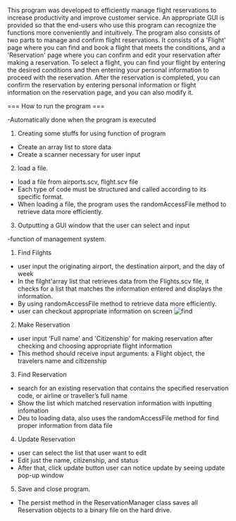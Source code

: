This program was developed to efficiently manage flight reservations to increase productivity and improve customer service.
An appropriate GUI is provided so that the end-users who use this program can recognize the functions more conveniently and intuitively.
The program also consists of two parts to manage and confirm flight reservations. 
It consists of a 'Flight' page where you can find and book a flight that meets the conditions, and a 'Reservation' page where you can confirm and edit your reservation after making a reservation.
To select a flight, you can find your flight by entering the desired conditions and then entering your personal information to proceed with the reservation. 
After the reservation is completed, you can confirm the reservation by entering personal information or flight information on the reservation page, and you can also modify it.


=== How to run the program ===

-Automatically done when the program is executed

1. Creating some stuffs for using function of program
 - Create an array list to store data
 - Create a scanner necessary for user input


2. load a file.
 - load a file from airports.scv, flight.scv file
 - Each type of code must be structured and called according to its specific format.
 - When loading a file, the program uses the randomAccessFile method to retrieve data more efficiently.

3. Outputting a GUI window that the user can select and input


-function of management system.

1. Find Filghts
 - user input the originating airport, the destination airport, and the day of week
 - In the filght'array list that retrieves data from the Flights.scv file, it checks for a list that matches the information entered and displays the information.
 - By using randomAccessFile method to retrieve data more efficiently.
 - user can checkout appropriate information on screen
![find](https://github.com/jaehokimdev/Flight-Reservation-Management-System/assets/101899896/862759fa-acf3-459e-b0a4-c54bf9ca4863)


2. Make Reservation
 - user input 'Full name' and 'Citizenship' for making reservation after checking and choosing appropriate flight information
 - This method should receive input arguments: a Flight object, the travelers name and citizenship


3. Find Reservation
 - search for an existing reservation that contains the specified reservation code, or airline or traveller’s full name
 - Show the list which matched reservation information with inputting infomation
 - Deu to loading data, also uses the randomAccessFile method for find proper information from data file

4. Update Reservation
 - user can select the list that user want to edit 
 - Edit just the name, citizenship, and status
 - After that,  click update button user can notice update by seeing update pop-up window

5. Save and close program. 
 - The persist method in the ReservationManager class saves all Reservation objects to a binary file on the hard drive.
